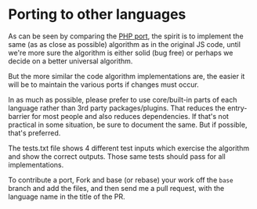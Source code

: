 # Porting to other languages
As can be seen by comparing the [PHP port][php-port], the spirit is to implement the same (as as close as possible) algorithm as in the original JS code, until we're more sure the algorithm is either solid (bug free) or perhaps we decide on a better universal algorithm.

But the more similar the code algorithm implementations are, the easier it will be to maintain the various ports if changes must occur.

In as much as possible, please prefer to use core/built-in parts of each language rather than 3rd party packages/plugins. That reduces the entry-barrier for most people and also reduces dependencies. If that's not practical in some situation, be sure to document the same. But if possible, that's preferred.

The tests.txt file shows 4 different test inputs which exercise the algorithm and show the correct outputs. Those same tests should pass for all implementations.

To contribute a port, Fork and base (or rebase) your work off the `base` branch and add the files, and then send me a pull request, with the language name in the title of the PR.

 [php-port]: https://github.com/getify/JSON.minify/tree/php
